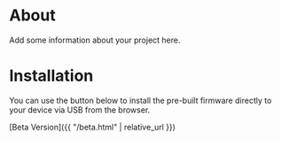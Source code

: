 # About

Add some information about your project here.

# Installation

You can use the button below to install the pre-built firmware directly to your device via USB from the browser.

<esp-web-install-button manifest="firmware/wordclock.manifest.json"></esp-web-install-button>

[Beta Version]({{ "/beta.html" | relative_url }})

<script type="module" src="https://unpkg.com/esp-web-tools@10/dist/web/install-button.js?module"></script>
